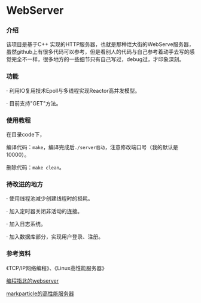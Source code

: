# WebServer

### 介绍

该项目是基于C++ 实现的HTTP服务器，也就是那种烂大街的WebServe服务器，虽然github上有很多代码可以参考，但是看别人的代码与自己参考着动手去写的感觉完全不一样，很多地方的一些细节只有自己写过，debug过，才印象深刻。

### 功能

· 利用IO复用技术Epoll与多线程实现Reactor高并发模型。

· 目前支持"GET"方法。

### 使用教程

在目录code下，

编译代码：`make`，编译完成后`./server启动`，注意修改端口号（我的默认是10000）。

删除代码：`make clean`。

### 待改进的地方

· 使用线程池减少创建线程时的损耗。

· 加入定时器关闭非活动的连接。

· 加入日志系统。

· 加入数据库部分，实现用户登录、注册。

### 参考资料

《TCP/IP网络编程》、《Linux高性能服务器》

[编程指北的webserver](https://github.com/imarvinle/WebServer)

[markparticle的高性能服务器](https://github.com/markparticle/WebServer)